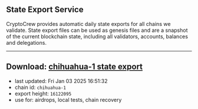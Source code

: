 ## State Export Service
CryptoCrew provides automatic daily state exports for all chains we validate. State export files can be used as genesis files and are a snapshot of the current blockchain state, including all validators, accounts, balances and delegations.

---
**Download: [chihuahua-1 state export](https://dl-eu2.ccvalidators.com/SERVICE/chihuahua/chihuahua-1_export_16122095.json)**
---

- last updated: Fri Jan 03 2025 16:51:32
- chain id: `chihuahua-1`
- export height: `16122095`
- use for: airdrops, local tests, chain recovery
